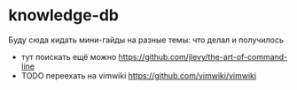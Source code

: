 # knowledge-db

Буду сюда кидать мини-гайды на разные темы: что делал и получилось

- тут поискать ещё можно https://github.com/jlevy/the-art-of-command-line
- TODO переехать на vimwiki https://github.com/vimwiki/vimwiki
